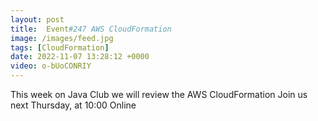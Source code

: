 ```yaml
---
layout: post
title:  Event#247 AWS CloudFormation
image: /images/feed.jpg
tags: [CloudFormation]
date: 2022-11-07 13:28:12 +0000
video: o-bUoCONRIY
---
```


This week on Java Club we will review the AWS CloudFormation
Join us next Thursday, at 10:00 Online
